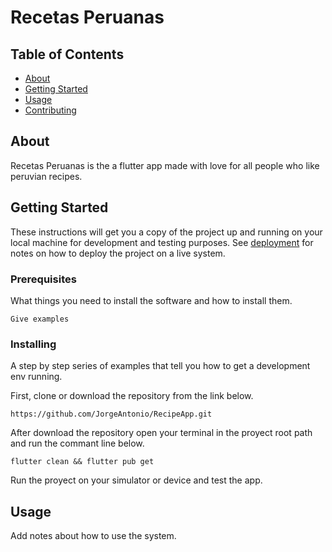 # Recetas Peruanas

## Table of Contents

- [About](#about)
- [Getting Started](#getting_started)
- [Usage](#usage)
- [Contributing](../CONTRIBUTING.md)

## About <a name = "about"></a>

Recetas Peruanas is the a flutter app made with love for all people who like peruvian recipes.

## Getting Started <a name = "getting_started"></a>

These instructions will get you a copy of the project up and running on your local machine for development and testing purposes. See [deployment](#deployment) for notes on how to deploy the project on a live system.

### Prerequisites

What things you need to install the software and how to install them.

```
Give examples
```

### Installing

A step by step series of examples that tell you how to get a development env running.

First, clone or download the repository from the link below.

```
https://github.com/JorgeAntonio/RecipeApp.git
```

After download the repository open your terminal in the proyect root path and run the commant line below.

```
flutter clean && flutter pub get 
```

Run the proyect on your simulator or device and test the app.

## Usage <a name = "usage"></a>

Add notes about how to use the system.
